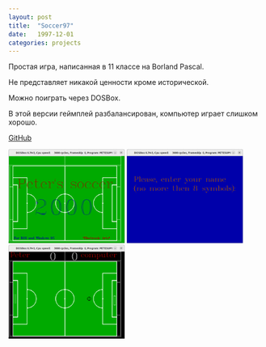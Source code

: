 ```yaml
---
layout: post
title:  "Soccer97"
date:   1997-12-01
categories: projects
---
```

Простая игра, написанная в 11 классе на Borland Pascal.

Не представляет никакой ценности кроме исторической.

Можно поиграть через DOSBox.

В этой версии геймплей разбалансирован, компьютер играет слишком хорошо.

[GitHub](https://github.com/peter15914/soccer97)

<img src="https://raw.githubusercontent.com/peter15914/soccer97/main/img/soccer97_001.png" width="230"/>
<img src="https://raw.githubusercontent.com/peter15914/soccer97/main/img/soccer97_002.png" width="230"/>
<img src="https://raw.githubusercontent.com/peter15914/soccer97/main/img/soccer97_003.png" width="230"/>

